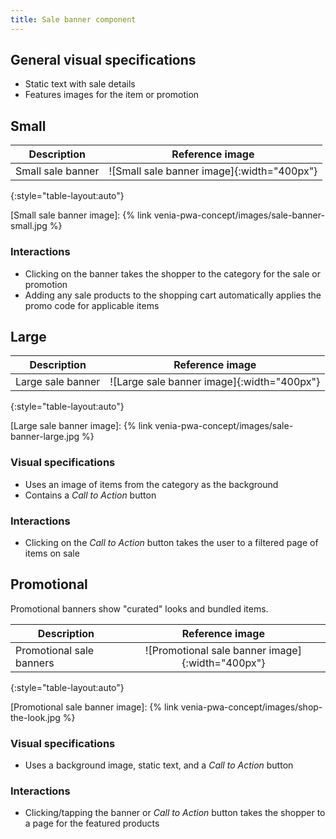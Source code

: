 ```yaml
---
title: Sale banner component
---
```


## General visual specifications

* Static text with sale details
* Features images for the item or promotion

## Small

| Description              | Reference image                                  |
| ------------------------ | :----------------------------------------------: |
| Small sale banner        | ![Small sale banner image]{:width="400px"}       |
{:style="table-layout:auto"}

[Small sale banner image]: {% link venia-pwa-concept/images/sale-banner-small.jpg %}

### Interactions

* Clicking on the banner takes the shopper to the category for the sale or promotion
* Adding any sale products to the shopping cart automatically applies the promo code for applicable items

## Large

| Description              | Reference image                                  |
| ------------------------ | :----------------------------------------------: |
| Large sale banner        | ![Large sale banner image]{:width="400px"}       |
{:style="table-layout:auto"}

[Large sale banner image]: {% link venia-pwa-concept/images/sale-banner-large.jpg %}

### Visual specifications

* Uses an image of items from the category as the background
* Contains a _Call to Action_ button

### Interactions

* Clicking on the _Call to Action_ button takes the user to a filtered page of items on sale

## Promotional

Promotional banners show "curated" looks and bundled items.

| Description              | Reference image                                  |
| ------------------------ | :----------------------------------------------: |
| Promotional sale banners | ![Promotional sale banner image]{:width="400px"} |
{:style="table-layout:auto"}

[Promotional sale banner image]: {% link venia-pwa-concept/images/shop-the-look.jpg %}

### Visual specifications

* Uses a background image, static text, and a _Call to Action_ button

### Interactions

* Clicking/tapping the banner or _Call to Action_ button takes the shopper to a page for the featured products


